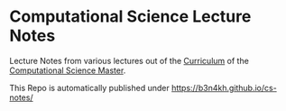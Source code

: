 # Computational Science Lecture Notes

Lecture Notes from various lectures out of the [Curriculum](http://senat.univie.ac.at/fileadmin/user_upload/s_senat/konsolidierte_Masterstudien/MA_Computational_Science.pdf) of the [Computational Science Master](https://slw.univie.ac.at/studieren/masterstudien/computational-science-master/).


This Repo is automatically published under https://b3n4kh.github.io/cs-notes/
